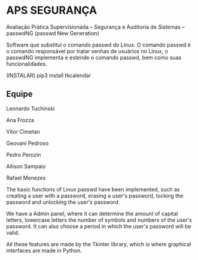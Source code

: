 # APS SEGURANÇA
Avaliação Prática Supervisionada – Segurança e Auditoria de Sistemas – passwdNG (passwd New Generation)
 
Software que substitui o comando passwd do Linux. O comando passwd é o comando responsável por tratar senhas de usuários no Linux, o passwdNG implementa e estende o comando passwd, bem como suas funcionalidades.

(INSTALAR)
pip3 install tkcalendar


## Equipe
Leonardo Tuchinski</p>
Ana Frozza</p>
Vitor Cimetan</p>
Geovani Pedroso</p>
Pedro Perozin</p>
Allison Sampaio</p>
Rafael Menezes


The basic functions of Linux passwd have been implemented, such as creating a user with a password, erasing a user's password, locking the password and unlocking the user's password.

We have a Admin panel, where it can determine the amount of capital letters, lowercase letters the number of symbols and numbers of the user's password. It can also choose a period in which the user's password will be valid.

All these features are made by the Tkinter library, which is where graphical interfaces are made in Python.
